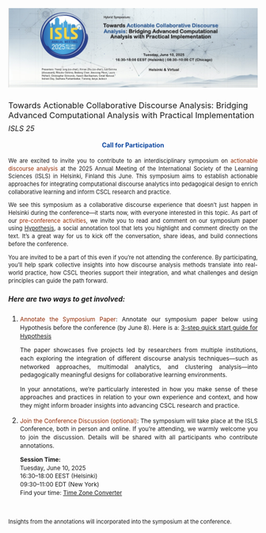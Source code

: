 


<img src="static/assets/img/background.jpeg" alt="Background Image" class="content-image" >
<h3 style="font-weight: normal;">
  Towards Actionable Collaborative Discourse Analysis: Bridging Advanced Computational Analysis with Practical Implementation<br>
  <span style="display: inline-block; margin-top: 0.5rem;font-size: 0.9em;font-style: italic;">ISLS 25</span>
</h3>
<div class="call-for-participation" style="text-align: justify;">
<h4 style="text-align: center;color: #0d47a1;font-size: 0.9em;">Call for Participation</h4>

<p style="font-size: 0.8em; line-height: 1.4;">
We are excited to invite you to contribute to an interdisciplinary symposium on <strong style="color:rgb(146, 41, 2); font-weight: normal;">actionable discourse analysis</strong> at the 2025 Annual Meeting of the International Society of the Learning Sciences (ISLS) in Helsinki, Finland this June. This symposium aims to establish actionable approaches for integrating computational discourse analytics into pedagogical design to enrich collaborative learning and inform CSCL research and practice. </p>
<p style="font-size: 0.8em; line-height: 1.4;">We see this symposium as a collaborative discourse experience that doesn’t just happen in Helsinki during the conference—it starts now, with everyone interested in this topic. As part of our <strong style="color:rgb(146, 41, 2); font-weight: normal;">pre-conference activities</strong>, we invite you to read and comment on our symposium paper using <a href="https://web.hypothes.is/" target="_blank">Hypothesis</a>, a social annotation tool that lets you highlight and comment directly on the text. It’s a great way for us to kick off the conversation, share ideas, and build connections before the conference.
</p>
<p style="font-size: 0.8em; line-height: 1.4;">
You are invited to be a part of this even if you’re not attending the conference. By participating, you’ll help spark collective insights into how discourse analysis methods translate into real-world practice, how CSCL theories support their integration, and what challenges and design principles can guide the path forward.
</p>

<h5>Here are two ways to get involved:</h5>
<ol>
  <li>
  <p style="font-size: 0.85em; line-height: 1.4;">
    <strong style="color:rgb(146, 41, 2);font-weight: normal;">Annotate the Symposium Paper</strong>: Annotate our symposium paper below using Hypothesis before the conference (by June 8). Here is a: <a href="https://web.hypothes.is/help/quick-start-guide/" target="_blank">3-step quick start guide for Hypothesis</a></p>
    <p style="font-size: 0.85em; line-height: 1.4;">The paper showcases five projects led by researchers from multiple institutions, each exploring the integration of different discourse analysis techniques—such as networked approaches, multimodal analytics, and clustering analysis—into pedagogically meaningful designs for collaborative learning environments.</p>

<p style="font-size: 0.85em; line-height: 1.4;">In your annotations, we’re particularly interested in how you make sense of these approaches and practices in relation to your own experience and context, and how they might inform broader insights into advancing CSCL research and practice.</p>

  </li>
<li> 
<p style="font-size: 0.85em; line-height: 1.4;"><strong style="color:rgb(146, 41, 2); font-weight: normal;">Join the Conference Discussion (optional)</strong>: The symposium will take place at the ISLS Conference, both in person and online. If you’re attending, we warmly welcome you to join the discussion. Details will be shared with all participants who contribute annotations.</p>
<p style="font-size: 0.85em; line-height: 1.4;">
<strong>Session Time:</strong><br>
  Tuesday, June 10, 2025<br>
  16:30–18:00 EEST (Helsinki)<br>
  09:30–11:00 EDT (New York)<br>
  Find your time: <a href="https://www.timeanddate.com/worldclock/converter.html?iso=20250610T133000&p1=101&p2=179&p3=64&p4=248&p5=235&p6=33&p7=136&p8=176" target="_blank">Time Zone Converter</a>
</p>
</li>
</ol>
</p>

<br>
<p style="font-size: 0.8em; line-height: 1.4;">
Insights from the annotations will incorporated into the symposium at the conference. </p>
</div>

